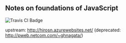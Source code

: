 ## Notes on foundations of JavaScript
<img src="https://travis-ci.org/HIROSN/netcompweb.svg" alt="Travis CI Badge"></img>

upstream:
http://hirosn.azurewebsites.net/
(deprecated: http://pweb.netcom.com/~ghnagata/)
